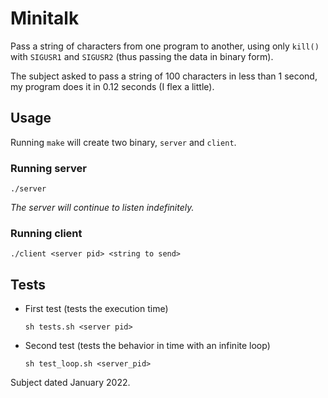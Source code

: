 # Minitalk

Pass a string of characters from one program to another, using only `kill()` with `SIGUSR1` and `SIGUSR2` (thus passing the data in binary form).

The subject asked to pass a string of 100 characters in less than 1 second, my program does it in 0.12 seconds (I flex a little).

## Usage
Running `make` will create two binary, `server` and `client`.
### Running server
```
./server
```
*The server will continue to listen indefinitely.*
### Running client
```
./client <server pid> <string to send>
```

## Tests
- First test (tests the execution time)
	```
	sh tests.sh <server pid>
	```
- Second test (tests the behavior in time with an infinite loop)
	```
	sh test_loop.sh <server_pid>
	```

Subject dated January 2022.
